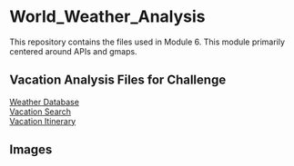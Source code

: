 # World_Weather_Analysis
This repository contains the files used in Module 6.  This module primarily centered around APIs and gmaps.
## Vacation Analysis Files for Challenge
[Weather Database](https://github.com/RudyR32/World_Weather_Analysis/blob/master/Weather_Database.ipynb)<br />
[Vacation Search](https://github.com/RudyR32/World_Weather_Analysis/blob/master/Vacation_Search.ipynb)<br />
[Vacation Itinerary](https://github.com/RudyR32/World_Weather_Analysis/blob/master/Vacation_Itinerary.ipynb)<br />
## Images
